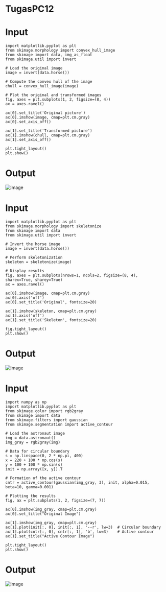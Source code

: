 # TugasPC12

# Input
 ```shell
import matplotlib.pyplot as plt
from skimage.morphology import convex_hull_image
from skimage import data, img_as_float
from skimage.util import invert

# Load the original image
image = invert(data.horse())

# Compute the convex hull of the image
chull = convex_hull_image(image)

# Plot the original and transformed images
fig, axes = plt.subplots(1, 2, figsize=(8, 4))
ax = axes.ravel()

ax[0].set_title('Original picture')
ax[0].imshow(image, cmap=plt.cm.gray)
ax[0].set_axis_off()

ax[1].set_title('Transformed picture')
ax[1].imshow(chull, cmap=plt.cm.gray)
ax[1].set_axis_off()

plt.tight_layout()
plt.show()
 ```

# Output

![image](https://github.com/Alifiananda06/TugasPC12/assets/115884834/0b3204cc-81fc-4eab-b5d1-c8f0aa6e40c7)

# Input

```shell
import matplotlib.pyplot as plt
from skimage.morphology import skeletonize
from skimage import data
from skimage.util import invert

# Invert the horse image
image = invert(data.horse())

# Perform skeletonization
skeleton = skeletonize(image)

# Display results
fig, axes = plt.subplots(nrows=1, ncols=2, figsize=(8, 4), sharex=True, sharey=True)
ax = axes.ravel()

ax[0].imshow(image, cmap=plt.cm.gray)
ax[0].axis('off')
ax[0].set_title('Original', fontsize=20)

ax[1].imshow(skeleton, cmap=plt.cm.gray)
ax[1].axis('off')
ax[1].set_title('Skeleton', fontsize=20)

fig.tight_layout()
plt.show()
```

# Output

![image](https://github.com/Alifiananda06/TugasPC12/assets/115884834/3b637b28-dc0b-4351-a82c-839dbb182fc5)

# Input

```shell
import numpy as np
import matplotlib.pyplot as plt
from skimage.color import rgb2gray
from skimage import data
from skimage.filters import gaussian
from skimage.segmentation import active_contour

# Load the astronaut image
img = data.astronaut()
img_gray = rgb2gray(img)

# Data for circular boundary
s = np.linspace(0, 2 * np.pi, 400)
x = 220 + 100 * np.cos(s)
y = 100 + 100 * np.sin(s)
init = np.array([x, y]).T

# Formation of the active contour
cntr = active_contour(gaussian(img_gray, 3), init, alpha=0.015, beta=10, gamma=0.001)

# Plotting the results
fig, ax = plt.subplots(1, 2, figsize=(7, 7))

ax[0].imshow(img_gray, cmap=plt.cm.gray)
ax[0].set_title("Original Image")

ax[1].imshow(img_gray, cmap=plt.cm.gray)
ax[1].plot(init[:, 0], init[:, 1], '--r', lw=3)  # Circular boundary
ax[1].plot(cntr[:, 0], cntr[:, 1], 'b', lw=3)    # Active contour
ax[1].set_title("Active Contour Image")

plt.tight_layout()
plt.show()
```

# Output

![image](https://github.com/Alifiananda06/TugasPC12/assets/115884834/d4b5203d-fb60-44cd-8246-3a06695573b8)
